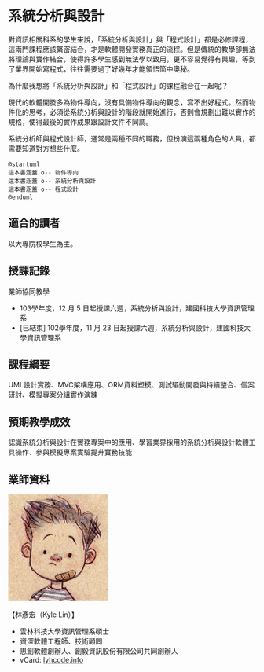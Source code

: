 # 系統分析與設計

對資訊相關科系的學生來說，「系統分析與設計」與「程式設計」都是必修課程，這兩門課程應該緊密結合，才是軟體開發實務真正的流程。但是傳統的教學卻無法將理論與實作結合，使得許多學生感到無法學以致用，更不容易覺得有興趣，等到了業界開始寫程式，往往需要過了好幾年才能領悟箇中奧秘。

為什麼我想將「系統分析與設計」和「程式設計」的課程融合在一起呢？

現代的軟體開發多為物件導向，沒有具備物件導向的觀念，寫不出好程式。然而物件化的思考，必須從系統分析與設計的階段就開始進行，否則會規劃出難以實作的規格，使得最後的實作成果跟設計文件不同調。

系統分析師與程式設計師，通常是兩種不同的職務，但扮演這兩種角色的人員，都需要知道對方想些什麼。

```uml
@startuml
這本書涵蓋 o-- 物件導向
這本書涵蓋 o-- 系統分析與設計
這本書涵蓋 o-- 程式設計
@enduml
```

## 適合的讀者

以大專院校學生為主。

## 授課記錄

業師協同教學

* 103學年度，12 月 5 日起授課六週，系統分析與設計，建國科技大學資訊管理系
* [已結束] 102學年度，11 月 23 日起授課六週，系統分析與設計，建國科技大學資訊管理系

## 課程綱要

UML設計實務、MVC架構應用、ORM資料塑模、測試驅動開發與持續整合、個案研討、模擬專案分組實作演練

## 預期教學成效

認識系統分析與設計在實務專案中的應用、學習業界採用的系統分析與設計軟體工具操作、參與模擬專案實驗提升實務技能

## 業師資料

![](lyhcode.png)

【林彥宏（Kyle Lin）】

* 雲林科技大學資訊管理系碩士
* 資深軟體工程師、技術顧問
* 思創軟體創辦人、創毅資訊股份有限公司共同創辦人
* vCard: [lyhcode.info](http://lyhcode.info)